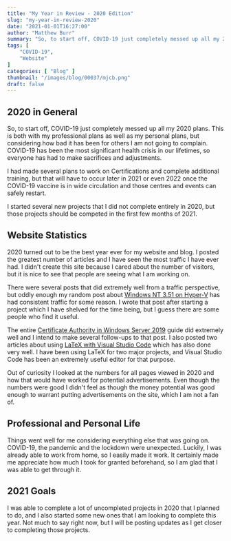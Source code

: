 ```yaml
---
title: "My Year in Review - 2020 Edition"
slug: "my-year-in-review-2020"
date: "2021-01-01T16:27:00"
author: "Matthew Burr"
summary: "So, to start off, COVID-19 just completely messed up all my 2020 plans. This is both with my professional plans as well as my personal plans."
tags: [
    "COVID-19",
    "Website"
]
categories: [ "Blog" ]
thumbnail: "/images/blog/00037/mjcb.png"
draft: false
---
```


## 2020 in General ##

So, to start off, COVID-19 just completely messed up all my 2020 plans. This is both with my professional plans as well as my personal plans, but considering how bad it has been for others I am not going to complain. COVID-19 has been the most significant health crisis in our lifetimes, so everyone has had to make sacrifices and adjustments.

I had made several plans to work on Certifications and complete additional training, but that will have to occur later in 2021 or even 2022 once the COVID-19 vaccine is in wide circulation and those centres and events can safely restart.

I started several new projects that I did not complete entirely in 2020, but those projects should be competed in the first few months of 2021.

## Website Statistics ##

2020 turned out to be the best year ever for my website and blog. I posted the greatest number of articles and I have seen the most traffic I have ever had. I didn't create this site because I cared about the number of visitors, but it is nice to see that people are seeing what I am working on.

There were several posts that did extremely well from a traffic perspective, but oddly enough my random post about [Windows NT 3.51 on Hyper-V](/blog/2018/09/25/windows-nt-351-hyper-v/) has had consistent traffic for some reason. I wrote that post after starting a project which I have shelved for the time being, but I guess there are some people who find it useful.

The entire [Certificate Authority in Windows Server 2019](/blog/2020/03/09/certificate-authority-windows-server-2019/) guide did extremely well and I intend to make several follow-ups to that post. I also posted two articles about using [LaTeX with Visual Studio Code](/blog/2020/01/23/visual-studio-code-with-latex/) which has also done very well. I have been using LaTeX for two major projects, and Visual Studio Code has been an extremely useful editor for that purpose.

Out of curiosity I looked at the numbers for all pages viewed in 2020 and how that would have worked for potential advertisements. Even though the numbers were good I didn't feel as though the money potential was good enough to warrant putting advertisements on the site, which I am not a fan of.

## Professional and Personal Life ##

Things went well for me considering everything else that was going on. COVID-19, the pandemic and the lockdown were unexpected. Luckily, I was already able to work from home, so I easily made it work. It certainly made me appreciate how much I took for granted beforehand, so I am glad that I was able to get through it.

## 2021 Goals ##

I was able to complete a lot of uncompleted projects in 2020 that I planned to do, and I also started some new ones that I am looking to complete this year. Not much to say right now, but I will be posting updates as I get closer to completing those projects.
